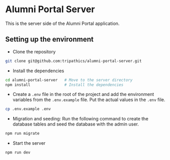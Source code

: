 # Alumni Portal Server

This is the server side of the Alumni Portal application.

## Setting up the environment

- Clone the repository

```bash
git clone git@github.com:tripathics/alumni-portal-server.git
```

- Install the dependencies

```bash
cd alumni-portal-server   # Move to the server directory
npm install               # Install the dependencies
```

- Create a `.env` file in the root of the project and add the environment variables from the `.env.example` file. Put the actual values in the `.env` file.

```bash
cp .env.example .env
```

- Migration and seeding: Run the following command to create the database tables and seed the database with the admin user.

```bash
npm run migrate
```

- Start the server

```bash
npm run dev
```
